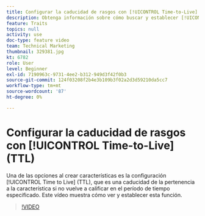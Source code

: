 ```yaml
---
title: Configurar la caducidad de rasgos con [!UICONTROL Time-to-Live] (TTL)
description: Obtenga información sobre cómo buscar y establecer [!UICONTROL Time to Live] (TTL) en Audience Manager. Utilice esta configuración al crear características, que establece una caducidad de la pertenencia a la característica si un usuario no vuelve a calificar en el período de tiempo especificado.
feature: Traits
topics: null
activity: use
doc-type: feature video
team: Technical Marketing
thumbnail: 329381.jpg
kt: 6782
role: User
level: Beginner
exl-id: 7190963c-9731-4ee2-b312-949d3f42f0b3
source-git-commit: 124f03208f2b4e3b109b3f02a2d3d59210da5cc7
workflow-type: tm+mt
source-wordcount: '87'
ht-degree: 0%

---
```


# Configurar la caducidad de rasgos con [!UICONTROL Time-to-Live] (TTL)

Una de las opciones al crear características es la configuración [!UICONTROL Time to Live] (TTL), que es una caducidad de la pertenencia a la característica si no vuelve a calificar en el período de tiempo especificado. Este vídeo muestra cómo ver y establecer esta función.

>[!VIDEO](https://video.tv.adobe.com/v/329381/?quality=12&learn=on)

